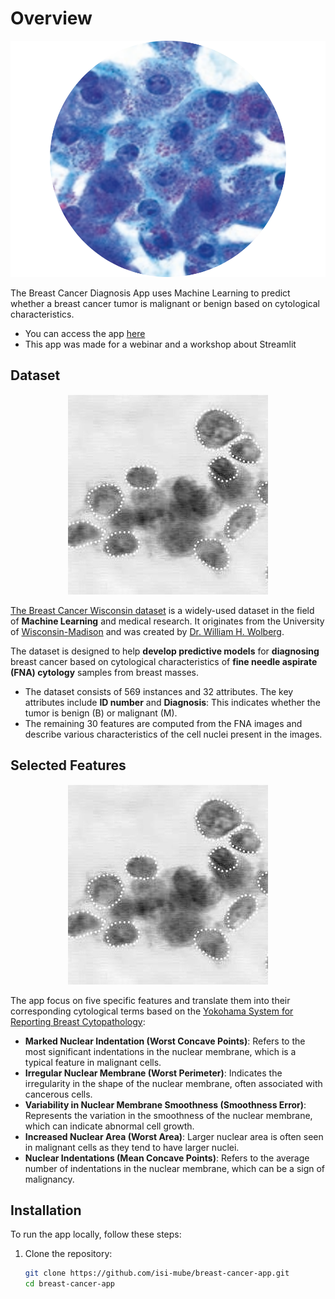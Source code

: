 # Overview

<p align="center">
  <img src="images/logo.png" alt="Breast Cancer Diagnosis App">
</p>

The Breast Cancer Diagnosis App uses Machine Learning to predict whether a breast cancer tumor is malignant or benign based on cytological characteristics. 

- You can access the app [here](https://cancer-diagnose.streamlit.app/)
- This app was made for a webinar and a workshop about Streamlit

## Dataset

<p align="center">
  <img src="images/cell_segmentation.jpg" alt="Breast Cancer Diagnosis App">
</p>
    
[The Breast Cancer Wisconsin dataset](https://pages.cs.wisc.edu/~olvi/uwmp/cancer.html) is a widely-used dataset in the field of **Machine Learning** and medical research. It originates from the University of [Wisconsin-Madison](https://www.wisc.edu/) and was created by [Dr. William H. Wolberg](https://www.researchgate.net/scientific-contributions/W-H-Wolberg-50985606). 
    
The dataset is designed to help **develop predictive models** for **diagnosing** breast cancer based on cytological characteristics of **fine needle aspirate (FNA) cytology** samples from breast masses.

- The dataset consists of 569 instances and 32 attributes. The key attributes include **ID number** and **Diagnosis**: This indicates whether the tumor is benign (B) or malignant (M).
- The remaining 30 features are computed from the FNA images and describe various characteristics of the cell nuclei present in the images. 

## Selected Features

<p align="center">
  <img src="images/cell_segmentation.jpg" alt="Breast Cancer Diagnosis App">
</p>

The app focus on five specific features and translate them into their corresponding cytological terms based on the [Yokohama System for Reporting Breast Cytopathology](https://www.xiahepublishing.com/2771-165X/JCTP-2023-00006):

- **Marked Nuclear Indentation (Worst Concave Points)**: Refers to the most significant indentations in the nuclear membrane, which is a typical feature in malignant cells.
- **Irregular Nuclear Membrane (Worst Perimeter)**: Indicates the irregularity in the shape of the nuclear membrane, often associated with cancerous cells.
- **Variability in Nuclear Membrane Smoothness (Smoothness Error)**: Represents the variation in the smoothness of the nuclear membrane, which can indicate abnormal cell growth.
- **Increased Nuclear Area (Worst Area)**: Larger nuclear area is often seen in malignant cells as they tend to have larger nuclei.
- **Nuclear Indentations (Mean Concave Points)**: Refers to the average number of indentations in the nuclear membrane, which can be a sign of malignancy.

## Installation

To run the app locally, follow these steps:

1. Clone the repository:
   ```sh
   git clone https://github.com/isi-mube/breast-cancer-app.git
   cd breast-cancer-app
